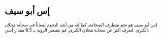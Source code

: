 # إس أبو سيف

إس أبو سيف هو نجم متطرف الضخامة, كما إنه من أشد النجوم لمعاناً في سحابة مجلان
الكبري. لتعرف أكثر عن سحابة مجلان الكبري, قم بتصغير الرؤية بـ 8.5 مقدار أسي.
